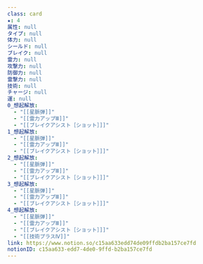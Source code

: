 ```yaml
---
class: card
★: 4
属性: null
タイプ: null
体力: null
シールド: null
ブレイク: null
霊力: null
攻撃力: null
防御力: null
霊撃力: null
技術: null
チャージ: null
運: null
0_想起解放:
  - "[[星脈弾]]"
  - "[[霊力アップⅢ]]"
  - "[[ブレイクアシスト［ショット］]]"
1_想起解放:
  - "[[星脈弾]]"
  - "[[霊力アップⅢ]]"
  - "[[ブレイクアシスト［ショット］]]"
2_想起解放:
  - "[[星脈弾]]"
  - "[[霊力アップⅢ]]"
  - "[[ブレイクアシスト［ショット］]]"
3_想起解放:
  - "[[星脈弾]]"
  - "[[霊力アップⅢ]]"
  - "[[ブレイクアシスト［ショット］]]"
4_想起解放:
  - "[[星脈弾]]"
  - "[[霊力アップⅢ]]"
  - "[[ブレイクアシスト［ショット］]]"
  - "[[技術プラスⅣ]]"
link: https://www.notion.so/c15aa633edd74de09ffdb2ba157ce7fd
notionID: c15aa633-edd7-4de0-9ffd-b2ba157ce7fd
---
```

